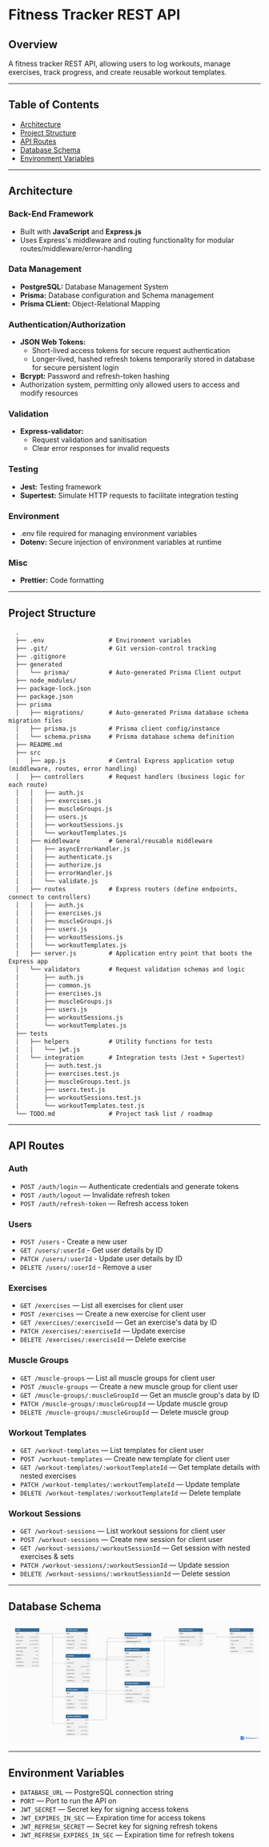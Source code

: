 # Fitness Tracker REST API

## Overview

A fitness tracker REST API, allowing users to log workouts, manage exercises, track progress, and create reusable workout templates.

---

## Table of Contents

- [Architecture](#-architecture)
- [Project Structure](#-project-structure)
- [API Routes](#-api-routes)
- [Database Schema](#-database-schema)
- [Environment Variables](#-environment-variables)

---

## Architecture

### Back-End Framework

- Built with **JavaScript** and **Express.js**
- Uses Express's middleware and routing functionality for modular routes/middleware/error-handling

### Data Management

- **PostgreSQL:** Database Management System
- **Prisma:** Database configuration and Schema management
- **Prisma CLient:** Object-Relational Mapping

### Authentication/Authorization

- **JSON Web Tokens:**
  - Short-lived access tokens for secure request authentication
  - Longer-lived, hashed refresh tokens temporarily stored in database for secure persistent login
- **Bcrypt:** Password and refresh-token hashing
- Authorization system, permitting only allowed users to access and modify resources

### Validation

- **Express-validator:**
  - Request validation and sanitisation
  - Clear error responses for invalid requests

### Testing

- **Jest:** Testing framework
- **Supertest:** Simulate HTTP requests to facilitate integration testing

### Environment

- .env file required for managing environment variables
- **Dotenv:** Secure injection of environment variables at runtime

### Misc

- **Prettier:** Code formatting

---

## Project Structure

```text
  .
  ├── .env                  # Environment variables
  ├── .git/                 # Git version-control tracking
  ├── .gitignore
  ├── generated
  │   └── prisma/           # Auto-generated Prisma Client output
  ├── node_modules/
  ├── package-lock.json
  ├── package.json
  ├── prisma
  │   ├── migrations/       # Auto-generated Prisma database schema migration files
  │   ├── prisma.js         # Prisma client config/instance
  │   └── schema.prisma     # Prisma database schema definition
  ├── README.md
  ├── src
  │   ├── app.js            # Central Express application setup (middleware, routes, error handling)
  │   ├── controllers       # Request handlers (business logic for each route)
  │   │   ├── auth.js
  │   │   ├── exercises.js
  │   │   ├── muscleGroups.js
  │   │   ├── users.js
  │   │   ├── workoutSessions.js
  │   │   └── workoutTemplates.js
  │   ├── middleware        # General/reusable middleware
  │   │   ├── asyncErrorHandler.js
  │   │   ├── authenticate.js
  │   │   ├── authorize.js
  │   │   ├── errorHandler.js
  │   │   └── validate.js
  │   ├── routes            # Express routers (define endpoints, connect to controllers)
  │   │   ├── auth.js
  │   │   ├── exercises.js
  │   │   ├── muscleGroups.js
  │   │   ├── users.js
  │   │   ├── workoutSessions.js
  │   │   └── workoutTemplates.js
  │   ├── server.js         # Application entry point that boots the Express app
  │   └── validators        # Request validation schemas and logic
  │       ├── auth.js
  │       ├── common.js
  │       ├── exercises.js
  │       ├── muscleGroups.js
  │       ├── users.js
  │       ├── workoutSessions.js
  │       └── workoutTemplates.js
  ├── tests
  │   ├── helpers           # Utility functions for tests
  │   │   └── jwt.js
  │   └── integration       # Integration tests (Jest + Supertest)
  │       ├── auth.test.js
  │       ├── exercises.test.js
  │       ├── muscleGroups.test.js
  │       ├── users.test.js
  │       ├── workoutSessions.test.js
  │       └── workoutTemplates.test.js
  └── TODO.md               # Project task list / roadmap
```

---

## API Routes

### Auth

- `POST /auth/login` — Authenticate credentials and generate tokens
- `POST /auth/logout` — Invalidate refresh token
- `POST /auth/refresh-token` — Refresh access token

### Users

- `POST /users` - Create a new user
- `GET /users/:userId` - Get user details by ID
- `PATCH /users/:userId` - Update user details by ID
- `DELETE /users/:userId` - Remove a user

### Exercises

- `GET /exercises` — List all exercises for client user
- `POST /exercises` — Create a new exercise for client user
- `GET /exercises/:exerciseId` — Get an exercise's data by ID
- `PATCH /exercises/:exerciseId` — Update exercise
- `DELETE /exercises/:exerciseId` — Delete exercise

### Muscle Groups

- `GET /muscle-groups` — List all muscle groups for client user
- `POST /muscle-groups` — Create a new muscle group for client user
- `GET /muscle-groups/:muscleGroupId` — Get an muscle group's data by ID
- `PATCH /muscle-groups/:muscleGroupId` — Update muscle group
- `DELETE /muscle-groups/:muscleGroupId` — Delete muscle group

### Workout Templates

- `GET /workout-templates` — List templates for client user
- `POST /workout-templates` — Create new template for client user
- `GET /workout-templates/:workoutTemplateId` — Get template details with nested exercises
- `PATCH /workout-templates/:workoutTemplateId` — Update template
- `DELETE /workout-templates/:workoutTemplateId` — Delete template

### Workout Sessions

- `GET /workout-sessions` — List workout sessions for client user
- `POST /workout-sessions` — Create new session for client user
- `GET /workout-sessions/:workoutSessionId` — Get session with nested exercises & sets
- `PATCH /workout-sessions/:workoutSessionId` — Update session
- `DELETE /workout-sessions/:workoutSessionId` — Delete session

---

## Database Schema

![Entity Relationship Diagram](entity-relationship-diagram.png)

---

## Environment Variables

- `DATABASE_URL` — PostgreSQL connection string
- `PORT` — Port to run the API on
- `JWT_SECRET` — Secret key for signing access tokens
- `JWT_EXPIRES_IN_SEC` — Expiration time for access tokens
- `JWT_REFRESH_SECRET` — Secret key for signing refresh tokens
- `JWT_REFRESH_EXPIRES_IN_SEC` — Expiration time for refresh tokens
